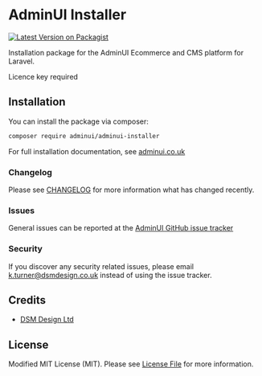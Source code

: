 # AdminUI Installer

[![Latest Version on Packagist](https://img.shields.io/packagist/v/adminui/adminui-installer.svg?style=flat-square)](https://packagist.org/packages/adminui/adminui-installer)

Installation package for the AdminUI Ecommerce and CMS platform for Laravel.

Licence key required

## Installation

You can install the package via composer:

```bash
composer require adminui/adminui-installer
```

For full installation documentation, see [adminui.co.uk](https://adminui.co.uk)

### Changelog

Please see [CHANGELOG](CHANGELOG.md) for more information what has changed recently.

### Issues

General issues can be reported at the [AdminUI GitHub issue tracker](https://github.com/AdminUI/adminui-installer/issues)

### Security

If you discover any security related issues, please email k.turner@dsmdesign.co.uk instead of using the issue tracker.

## Credits

-   [DSM Design Ltd](https://github.com/adminui)

## License

Modified MIT License (MIT). Please see [License File](LICENSE.md) for more information.
